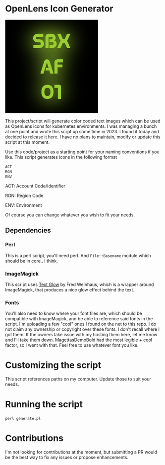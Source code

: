 # OpenLens Icon Generator

![OpenLens Icon](examples/SBXAF01.MagettasDemoBold-vL39.ttf.YellowGreen.png)

This project/script will generate color coded text images which can be used as OpenLens icons for kubernetes environments. I was
managing a bunch at one point and wrote this scrpt up some time in 2023. I found it today and decided to release it here. I have
no plans to maintain, modify or update this script at this moment.

Use this code/project as a starting point for your naming conventions if you like. This script generates icons in the following format

```
ACT
RGN
ENV
```

ACT: Account Code/Identifier

RGN: Region Code

ENV: Environment

Of course you can change whatever you wish to fit your needs.

## Dependencies

### Perl

This is a perl script, you'll need perl. And `File::Basename` module which should be in core.. I think.

### ImageMagick

This script uses [Text Glow](http://www.fmwconcepts.com/imagemagick/textglow/index.php) by Fred Weinhaus, which is a wrapper
around ImageMagick, that produces a nice glow effect behind the text.

### Fonts

You'll also need to know where your font files are, which should be compatible with ImageMagick, and be able to reference said
fonts in the script. I'm uploading a few "cool" ones I found on the net to this repo. I do not claim any ownership or copyright
over these fonts. I don't recall where I got them. If the owners take issue with my hosting them here, let me know and I'll take
them down. MagettasDemoBold had the most legible + cool factor, so I went with that. Feel free to use whatever font you like.

# Customizing the script

This script references paths on my computer. Update those to suit your needs.

# Running the script

`perl generate.pl`

# Contributions

I'm not looking for contributions at the moment, but submitting a PR would be the best way to fix any issues or propose
enhancements.